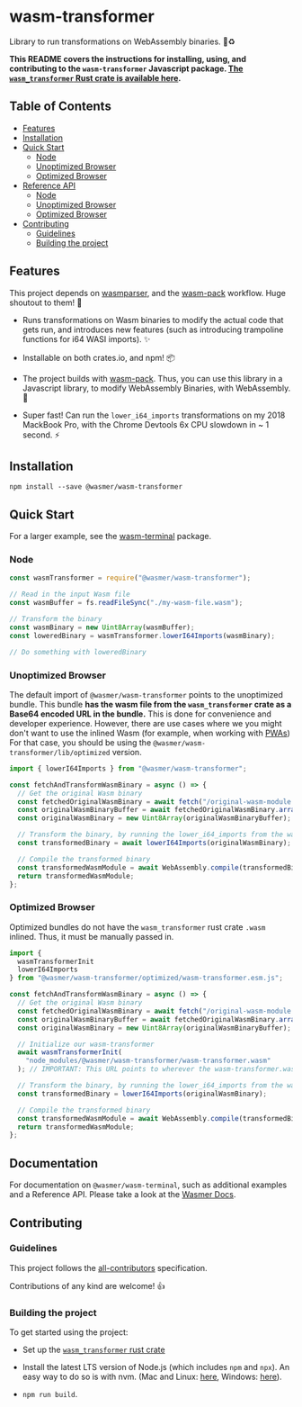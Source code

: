 # wasm-transformer

Library to run transformations on WebAssembly binaries. 🦀♻️

**This README covers the instructions for installing, using, and contributing to the `wasm-transformer` Javascript package. [The `wasm_transformer` Rust crate is available here](../../packages/wasm-transformer).**

## Table of Contents

- [Features](#features)
- [Installation](#installation)
- [Quick Start](#quick-start)
  - [Node](#node)
  - [Unoptimized Browser](#unoptimized-browser)
  - [Optimized Browser](#optimized-browser)
- [Reference API](#reference-api)
  - [Node](#node-1)
  - [Unoptimized Browser](#unoptimized-browser-1)
  - [Optimized Browser](#optimized-browser-1)
- [Contributing](#contributing)
  - [Guidelines](#guidelines)
  - [Building the project](#building-the-project)

## Features

This project depends on [wasmparser](https://github.com/yurydelendik/wasmparser.rs), and the [wasm-pack](https://github.com/rustwasm/wasm-pack) workflow. Huge shoutout to them! 🙏

- Runs transformations on Wasm binaries to modify the actual code that gets run, and introduces new features (such as introducing trampoline functions for i64 WASI imports). ✨

- Installable on both crates.io, and npm! 📦

- The project builds with [wasm-pack](https://github.com/rustwasm/wasm-pack). Thus, you can use this library in a Javascript library, to modify WebAssembly Binaries, with WebAssembly. 🤯

- Super fast! Can run the `lower_i64_imports` transformations on my 2018 MackBook Pro, with the Chrome Devtools 6x CPU slowdown in ~ 1 second. ⚡

## Installation

```
npm install --save @wasmer/wasm-transformer
```

## Quick Start

For a larger example, see the [wasm-terminal](../../packages/wasm-terminal) package.

### Node

```js
const wasmTransformer = require("@wasmer/wasm-transformer");

// Read in the input Wasm file
const wasmBuffer = fs.readFileSync("./my-wasm-file.wasm");

// Transform the binary
const wasmBinary = new Uint8Array(wasmBuffer);
const loweredBinary = wasmTransformer.lowerI64Imports(wasmBinary);

// Do something with loweredBinary
```

### Unoptimized Browser

The default import of `@wasmer/wasm-transformer` points to the unoptimized bundle. This bundle **has the wasm file from the `wasm_transformer` crate as a Base64 encoded URL in the bundle.** This is done for convenience and developer experience. However, there are use cases where we you might don't want to use the inlined Wasm (for example, when working with [PWAs](https://developers.google.com/web/progressive-web-apps)) For that case, you should be using the `@wasmer/wasm-transformer/lib/optimized` version.

```js
import { lowerI64Imports } from "@wasmer/wasm-transformer";

const fetchAndTransformWasmBinary = async () => {
  // Get the original Wasm binary
  const fetchedOriginalWasmBinary = await fetch("/original-wasm-module.wasm");
  const originalWasmBinaryBuffer = await fetchedOriginalWasmBinary.arrayBuffer();
  const originalWasmBinary = new Uint8Array(originalWasmBinaryBuffer);

  // Transform the binary, by running the lower_i64_imports from the wasm-transformer
  const transformedBinary = await lowerI64Imports(originalWasmBinary);

  // Compile the transformed binary
  const transformedWasmModule = await WebAssembly.compile(transformedBinary);
  return transformedWasmModule;
};
```

### Optimized Browser

Optimized bundles do not have the `wasm_transformer` rust crate `.wasm` inlined. Thus, it must be manually passed in.

```js
import {
  wasmTransformerInit
  lowerI64Imports
} from "@wasmer/wasm-transformer/optimized/wasm-transformer.esm.js";

const fetchAndTransformWasmBinary = async () => {
  // Get the original Wasm binary
  const fetchedOriginalWasmBinary = await fetch("/original-wasm-module.wasm");
  const originalWasmBinaryBuffer = await fetchedOriginalWasmBinary.arrayBuffer();
  const originalWasmBinary = new Uint8Array(originalWasmBinaryBuffer);

  // Initialize our wasm-transformer
  await wasmTransformerInit(
    "node_modules/@wasmer/wasm-transformer/wasm-transformer.wasm"
  ); // IMPORTANT: This URL points to wherever the wasm-transformer.wasm is hosted

  // Transform the binary, by running the lower_i64_imports from the wasm-transformer
  const transformedBinary = lowerI64Imports(originalWasmBinary);

  // Compile the transformed binary
  const transformedWasmModule = await WebAssembly.compile(transformedBinary);
  return transformedWasmModule;
};
```

## Documentation

For documentation on `@wasmer/wasm-terminal`, such as additional examples and a Reference API. Please take a look at the [Wasmer Docs](https://docs.wasmer.io/wasmer-js/wasmer-js).

## Contributing

### Guidelines

This project follows the [all-contributors](https://github.com/kentcdodds/all-contributors) specification.

Contributions of any kind are welcome! 👍

### Building the project

To get started using the project:

- Set up the [`wasm_transformer` rust crate](../../crates/wasm_transformer)

- Install the latest LTS version of Node.js (which includes `npm` and `npx`). An easy way to do so is with nvm. (Mac and Linux: [here](https://github.com/creationix/nvm), Windows: [here](https://github.com/coreybutler/nvm-windows)).

- `npm run build`.
